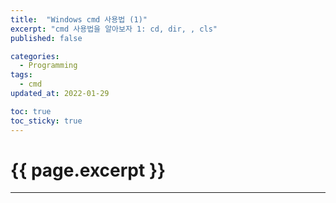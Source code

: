 ```yaml
---
title:  "Windows cmd 사용법 (1)"
excerpt: "cmd 사용법을 알아보자 1: cd, dir, , cls"
published: false

categories:
  - Programming
tags:
  - cmd
updated_at: 2022-01-29

toc: true
toc_sticky: true
---
```

# {{ page.excerpt }}
---
